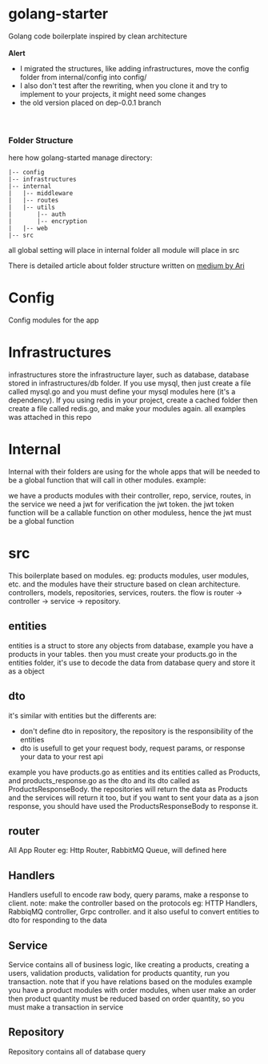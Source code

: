 # golang-starter
Golang code boilerplate inspired by clean architecture
<br><br>
<b>Alert</b>
<br>
 - I migrated the structures, like adding infrastructures, move the config folder from internal/config into config/
 - I also don't test after the rewriting, when you clone it and try to implement to your projects, it might need some changes
 - the old version placed on dep-0.0.1 branch
<br><br><br> 
### Folder Structure

here how golang-started manage directory:
```
|-- config
|-- infrastructures
|-- internal
|   |-- middleware
|   |-- routes
|   |-- utils
|       |-- auth
|       |-- encryption
|   |-- web
|-- src
```

all global setting will place in internal folder
all module will place in src

There is detailed article about folder structure written on <a href="https://nurcahyaari.medium.com/how-i-implement-clean-code-architecture-on-golang-projects-68be58830621">medium by Ari</a>

# Config
Config modules for the app

# Infrastructures
infrastructures store the infrastructure layer, such as database, database stored in infrastructures/db folder. If you use mysql, then just create a file called mysql.go and you must define your mysql modules here (it's a dependency).
If you using redis in your project, create a cached folder then create a file called redis.go, and make your modules again. all examples was attached in this repo

# Internal
Internal with their folders are using for the whole apps that will be needed to be a global function that will call in other modules. example:

we have a products modules with their controller, repo, service, routes, in the service we need a jwt for verification the jwt token. the jwt token function will be a callable function on other moduless, hence the jwt must be a global function

# src
This boilerplate based on modules. eg: products modules, user modules, etc. and the modules have their structure based on clean architecture. controllers, models, repositories, services, routers. the flow is router -> controller -> service -> repository.

## entities
entities is a struct to store any objects from database, example you have a products in your tables. then you must create your products.go in the entities folder, it's use to decode the data from database query and store it as a object

## dto
it's similar with entities but the differents are:
<ul>
    <li>don't define dto in repository, the repository is the responsibility of the entities</li>
    <li>dto is usefull to get your request body, request params, or response your data to your rest api</li>
</ul>
example you have products.go as entities and its entities called as Products, and products_response.go as the dto and its dto called as ProductsResponseBody. the repositories will return the data as Products and the services will return it too, but if you want to sent your data as a json response, you should have used the ProductsResponseBody to response it.

## router
All App Router eg: Http Router, RabbitMQ Queue, will defined here

## Handlers
Handlers usefull to encode raw body, query params, make a response to client. note: make the controller based on the protocols eg: HTTP Handlers, RabbiqMQ controller, Grpc controller.
and it also useful to convert entities to dto for responding to the data

## Service
Service contains all of business logic, like creating a products, creating a users, validation products, validation for products quantity, run you transaction. 
note that if you have relations based on the modules example you have a product modules with order modules, when user make an order then product quantity must be reduced based on order quantity, so you must make a transaction in service

## Repository
Repository contains all of database query
